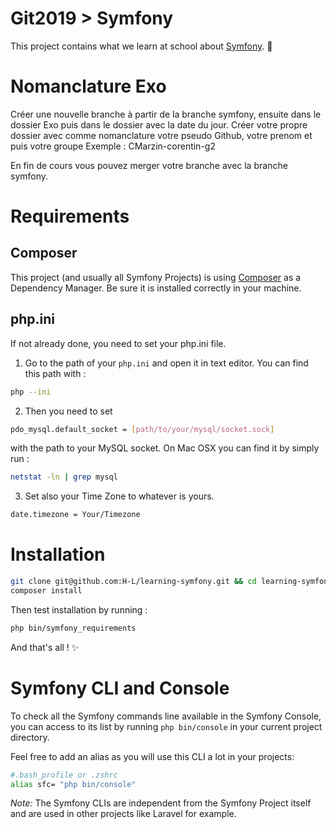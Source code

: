 # Git2019 > Symfony

This project contains what we learn at school about [Symfony](http://symfony.com/). :school_satchel:

# Nomanclature Exo

Créer une nouvelle branche à partir de la branche symfony, ensuite dans le dossier Exo puis dans le dossier avec la date du jour. Créer votre propre dossier avec comme nomanclature votre pseudo Github, votre prenom et puis votre groupe
Exemple :
CMarzin-corentin-g2

En fin de cours vous pouvez merger votre branche avec la branche symfony.

# Requirements

## Composer

This project (and usually all Symfony Projects) is using [Composer](https://getcomposer.org/) as a Dependency Manager. Be sure it is installed correctly in your machine.

## php.ini

If not already done, you need to set your php.ini file.

1. Go to the path of your `php.ini` and open it in text editor. You can find this path with :
```bash
php --ini
```

2. Then you need to set
```bash
pdo_mysql.default_socket = [path/to/your/mysql/socket.sock]
```
with the path to your MySQL socket. On Mac OSX you can find it by simply run :
```bash
netstat -ln | grep mysql
```

3. Set also your Time Zone to whatever is yours.
```bash
date.timezone = Your/Timezone
```

# Installation

```bash
git clone git@github.com:H-L/learning-symfony.git && cd learning-symfony
composer install
```

Then test installation by running :
```bash
php bin/symfony_requirements
```

And that's all ! :sparkles:

# Symfony CLI and Console

To check all the Symfony commands line available in the Symfony Console, you can access to its list by running `php bin/console` in your current project directory.

Feel free to add an alias as you will use this CLI a lot in your projects:

```bash
#.bash_profile or .zshrc
alias sfc= "php bin/console"

```

*Note:* The Symfony CLIs are independent from the Symfony Project itself and are used in other projects like Laravel for example.
